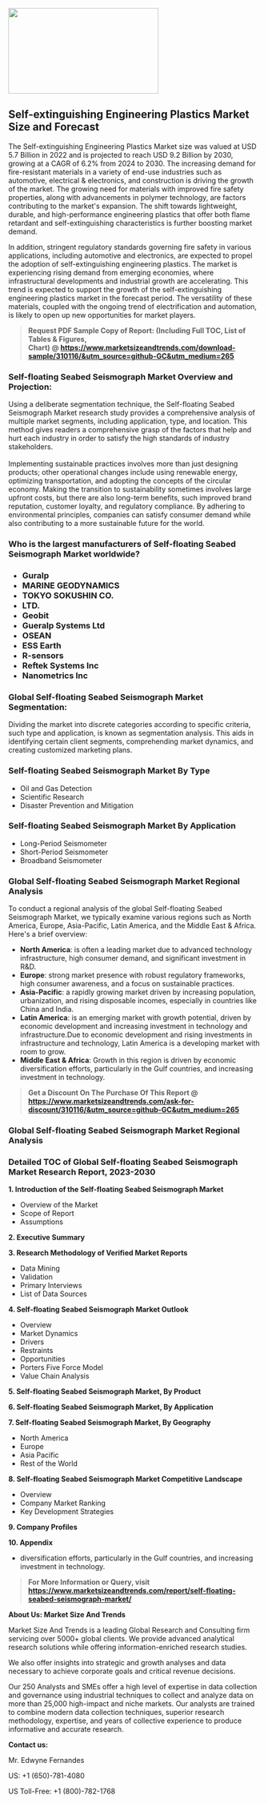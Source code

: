 <p><img class="alignnone size-medium wp-image-20088" src="https://ffe5etoiles.com/wp-content/uploads/2024/12/MST1-300x171.png" alt="" width="300" height="171" /></p><h2>Self-extinguishing Engineering Plastics Market Size and Forecast</h2><p>The Self-extinguishing Engineering Plastics Market size was valued at USD 5.7 Billion in 2022 and is projected to reach USD 9.2 Billion by 2030, growing at a CAGR of 6.2% from 2024 to 2030. The increasing demand for fire-resistant materials in a variety of end-use industries such as automotive, electrical & electronics, and construction is driving the growth of the market. The growing need for materials with improved fire safety properties, along with advancements in polymer technology, are factors contributing to the market's expansion. The shift towards lightweight, durable, and high-performance engineering plastics that offer both flame retardant and self-extinguishing characteristics is further boosting market demand.</p><p>In addition, stringent regulatory standards governing fire safety in various applications, including automotive and electronics, are expected to propel the adoption of self-extinguishing engineering plastics. The market is experiencing rising demand from emerging economies, where infrastructural developments and industrial growth are accelerating. This trend is expected to support the growth of the self-extinguishing engineering plastics market in the forecast period. The versatility of these materials, coupled with the ongoing trend of electrification and automation, is likely to open up new opportunities for market players.</p></p><blockquote id="" class=""><strong>Request PDF Sample Copy of Report: (Including Full TOC, List of Tables &amp; Figures, Chart)&nbsp;@&nbsp;<strong><a href="https://www.marketsizeandtrends.com/download-sample/310116/&utm_source=github-GC&utm_medium=265" target="_blank">https://www.marketsizeandtrends.com/download-sample/310116/&utm_source=github-GC&utm_medium=265</a></strong></strong></blockquote><h3 id="" class="">Self-floating Seabed Seismograph Market&nbsp;Overview and Projection:</h3><p id="" class="">Using a deliberate segmentation technique, the Self-floating Seabed Seismograph Market research study provides a comprehensive analysis of multiple market segments, including application, type, and location. This method gives readers a comprehensive grasp of the factors that help and hurt each industry in order to satisfy the high standards of industry stakeholders. <br /> <br />Implementing sustainable practices involves more than just designing products; other operational changes include using renewable energy, optimizing transportation, and adopting the concepts of the circular economy. Making the transition to sustainability sometimes involves large upfront costs, but there are also long-term benefits, such improved brand reputation, customer loyalty, and regulatory compliance. By adhering to environmental principles, companies can satisfy consumer demand while also contributing to a more sustainable future for the world.</p><h3 id="" class="">Who is the largest manufacturers of&nbsp;Self-floating Seabed Seismograph Market worldwide?</h3><h3 class=""><p><ul><li>Guralp </li><li> MARINE GEODYNAMICS </li><li> TOKYO SOKUSHIN CO. </li><li> LTD. </li><li> Geobit </li><li> Gueralp Systems Ltd </li><li> OSEAN </li><li> ESS Earth </li><li> R-sensors </li><li> Reftek Systems Inc </li><li> Nanometrics Inc</li></ul></p></h3><h3 id="" class="">Global&nbsp;Self-floating Seabed Seismograph Market Segmentation:</h3><p id="" class="">Dividing the market into discrete categories according to specific criteria, such type and application, is known as segmentation analysis. This aids in identifying certain client segments, comprehending market dynamics, and creating customized marketing plans.</p><h3 id="" class="">Self-floating Seabed Seismograph Market&nbsp;By Type</h3><p><p><ul><li>Oil and Gas Detection</li><li> Scientific Research</li><li> Disaster Prevention and Mitigation</p></li></ul></p></p><h3 id="" class="">Self-floating Seabed Seismograph Market&nbsp;By Application</h3><p class=""><p><ul><li>Long-Period Seismometer</li><li> Short-Period Seismometer</li><li> Broadband Seismometer</li></ul></p></p><h3 id="" class="">Global Self-floating Seabed Seismograph Market Regional Analysis</h3><p id="" class="">To conduct a regional analysis of the global Self-floating Seabed Seismograph Market, we typically examine various regions such as North America, Europe, Asia-Pacific, Latin America, and the Middle East &amp; Africa. Here's a brief overview:</p><ul><li><strong>North America</strong>: is often a leading market due to advanced technology infrastructure, high consumer demand, and significant investment in R&amp;D.</li><li><strong>Europe</strong>: strong market presence with robust regulatory frameworks, high consumer awareness, and a focus on sustainable practices.</li><li><strong>Asia-Pacific</strong>: a rapidly growing market driven by increasing population, urbanization, and rising disposable incomes, especially in countries like China and India.</li><li><strong>Latin America</strong>: is an emerging market with growth potential, driven by economic development and increasing investment in technology and infrastructure.Due to economic development and rising investments in infrastructure and technology, Latin America is a developing market with room to grow.</li><li><strong>Middle East &amp; Africa</strong>: Growth in this region is driven by economic diversification efforts, particularly in the Gulf countries, and increasing investment in technology.</li></ul><blockquote id="" class=""><strong>Get a Discount On The Purchase Of This Report @ <strong><a href="https://www.marketsizeandtrends.com/ask-for-discount/310116/&utm_source=github-GC&utm_medium=265" target="_blank">https://www.marketsizeandtrends.com/ask-for-discount/310116/&utm_source=github-GC&utm_medium=265</a></strong></strong></blockquote><h3 id="" class="">Global Self-floating Seabed Seismograph Market Regional Analysis</h3><h3 id="" class="">Detailed TOC of Global Self-floating Seabed Seismograph Market Research Report, 2023-2030</h3><p id="" class=""><strong>1. Introduction of the Self-floating Seabed Seismograph Market</strong></p><ul><li>Overview of the Market</li><li>Scope of Report</li><li>Assumptions</li></ul><p id="" class=""><strong>2. Executive Summary</strong></p><p id="" class=""><strong>3. Research Methodology of Verified Market Reports</strong></p><ul><li>Data Mining</li><li>Validation</li><li>Primary Interviews</li><li>List of Data Sources</li></ul><p id="" class=""><strong>4. Self-floating Seabed Seismograph Market Outlook</strong></p><ul><li>Overview</li><li>Market Dynamics</li><li>Drivers</li><li>Restraints</li><li>Opportunities</li><li>Porters Five Force Model</li><li>Value Chain Analysis</li></ul><p id="" class=""><strong>5. Self-floating Seabed Seismograph Market, By Product</strong></p><p id="" class=""><strong>6. Self-floating Seabed Seismograph Market, By Application</strong></p><p id="" class=""><strong>7. Self-floating Seabed Seismograph Market, By Geography</strong></p><ul><li>North America</li><li>Europe</li><li>Asia Pacific</li><li>Rest of the World</li></ul><p id="" class=""><strong>8. Self-floating Seabed Seismograph Market Competitive Landscape</strong></p><ul><li>Overview</li><li>Company Market Ranking</li><li>Key Development Strategies</li></ul><p id="" class=""><strong>9. Company Profiles</strong></p><p id="" class=""><strong>10. Appendix</strong></p><ul><li>diversification efforts, particularly in the Gulf countries, and increasing investment in technology.</li></ul><blockquote id="" class=""><strong>For More Information or Query, visit <strong><strong><a href="https://www.marketsizeandtrends.com/report/self-floating-seabed-seismograph-market/" target="_blank">https://www.marketsizeandtrends.com/report/self-floating-seabed-seismograph-market/</a></strong></strong></strong></blockquote><p id="" class=""><strong>About Us: Market Size And Trends</strong></p><p id="" class="">Market Size And Trends is a leading Global Research and Consulting firm servicing over 5000+ global clients. We provide advanced analytical research solutions while offering information-enriched research studies.</p><p id="" class="">We also offer insights into strategic and growth analyses and data necessary to achieve corporate goals and critical revenue decisions.</p><p id="" class="">Our 250 Analysts and SMEs offer a high level of expertise in data collection and governance using industrial techniques to collect and analyze data on more than 25,000 high-impact and niche markets. Our analysts are trained to combine modern data collection techniques, superior research methodology, expertise, and years of collective experience to produce informative and accurate research.</p><p id="" class=""><strong>Contact us:</strong></p><p id="" class="">Mr. Edwyne Fernandes</p><p id="" class="">US: +1 (650)-781-4080</p><p id="" class="">US Toll-Free: +1 (800)-782-1768</p>
